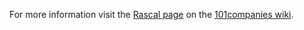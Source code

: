 For more information visit the [Rascal page](http://101companies.org/index.php/101implementation:rascal) on the [101companies wiki](http://www.101companies.org).